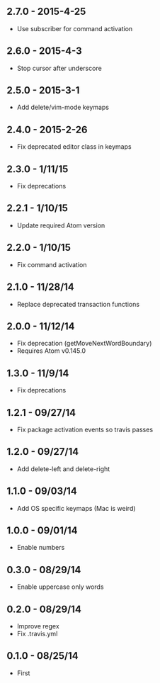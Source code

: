 ## 2.7.0 - 2015-4-25
* Use subscriber for command activation

## 2.6.0 - 2015-4-3
* Stop cursor after underscore

## 2.5.0 - 2015-3-1
* Add delete/vim-mode keymaps

## 2.4.0 - 2015-2-26
* Fix deprecated editor class in keymaps

## 2.3.0 - 1/11/15
* Fix deprecations

## 2.2.1 - 1/10/15
* Update required Atom version

## 2.2.0 - 1/10/15
* Fix command activation

## 2.1.0 - 11/28/14
* Replace deprecated transaction functions

## 2.0.0 - 11/12/14
* Fix deprecation (getMoveNextWordBoundary)
* Requires Atom v0.145.0

## 1.3.0 - 11/9/14
* Fix deprecations

## 1.2.1 - 09/27/14
* Fix package activation events so travis passes

## 1.2.0 - 09/27/14
* Add delete-left and delete-right

## 1.1.0 - 09/03/14
* Add OS specific keymaps (Mac is weird)

## 1.0.0 - 09/01/14
* Enable numbers

## 0.3.0 - 08/29/14
* Enable uppercase only words

## 0.2.0 - 08/29/14
* Improve regex
* Fix .travis.yml

## 0.1.0 - 08/25/14
* First
